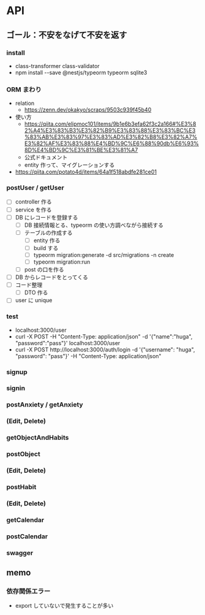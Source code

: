 # API

## ゴール：不安をなげて不安を返す

### install

- class-transformer class-validator
- npm install --save @nestjs/typeorm typeorm sqlite3

### ORM まわり

- relation
  - https://zenn.dev/okakyo/scraps/9503c939f45b40
- 使い方
  - https://qiita.com/elipmoc101/items/9b1e6b3efa62f3c2a166#%E3%82%A4%E3%83%B3%E3%82%B9%E3%83%88%E3%83%BC%E3%83%AB%E3%83%97%E3%83%AD%E3%82%B8%E3%82%A7%E3%82%AF%E3%83%88%E4%BD%9C%E6%88%90db%E6%93%8D%E4%BD%9C%E3%81%BE%E3%81%A7
  - 公式ドキュメント
  - entity 作って、マイグレーションする
- https://qiita.com/potato4d/items/64a1f518abdfe281ce01

### postUser / getUser

- [ ] controller 作る
- [ ] service を作る
- [ ] DB にレコードを登録する
  - [ ] DB 接続情報とる、typeorm の使い方調べながら接続する
  - [ ] テーブルの作成する
    - [ ] entity 作る
    - [ ] build する
    - [ ] typeorm migration:generate -d src/migrations -n create
    - [ ] typeorm migration:run
  - [ ] post の口を作る
- [ ] DB からレコードをとってくる
- [ ] コード整理
  - [ ] DTO 作る
- [ ] user に unique

### test

- localhost:3000/user
- curl -X POST -H "Content-Type: application/json" -d '{"name":"huga", "password":"pass"}' localhost:3000/user
- curl -X POST http://localhost:3000/auth/login -d '{"username": "huga", "password": "pass"}' -H "Content-Type: application/json"

### signup

### signin

### postAnxiety / getAnxiety

### (Edit, Delete)

### getObjectAndHabits

### postObject

### (Edit, Delete)

### postHabit

### (Edit, Delete)

### getCalendar

### postCalendar

### swagger

## memo

### 依存関係エラー

- export していないで発生することが多い
